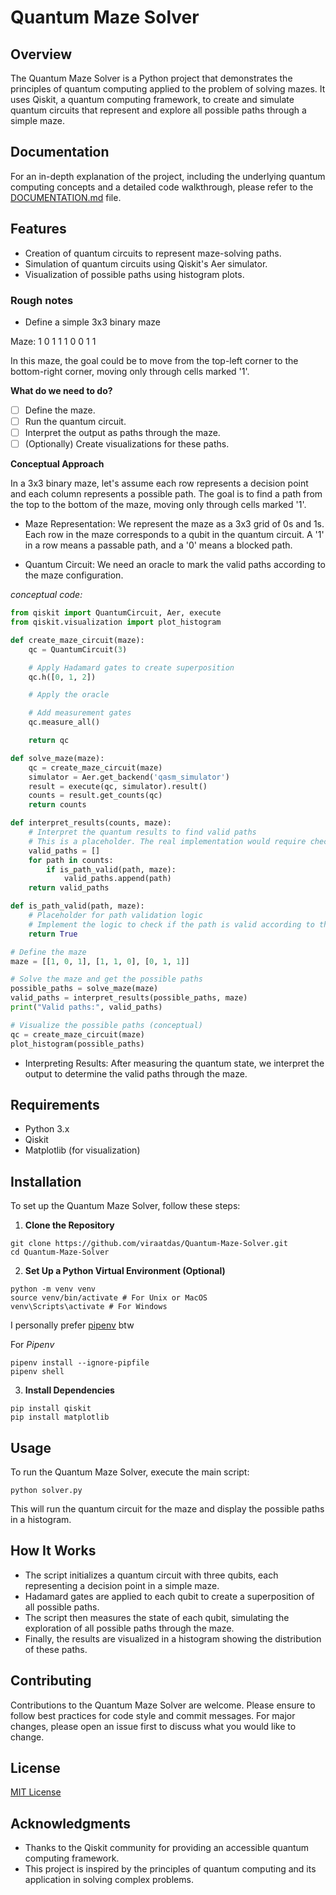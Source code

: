 # Quantum Maze Solver

## Overview

The Quantum Maze Solver is a Python project that demonstrates the principles of quantum computing applied to the problem of solving mazes. It uses Qiskit, a quantum computing framework, to create and simulate quantum circuits that represent and explore all possible paths through a simple maze.

## Documentation

For an in-depth explanation of the project, including the underlying quantum computing concepts and a detailed code walkthrough, please refer to the [DOCUMENTATION.md](DOCUMENTATION.md) file.

## Features

- Creation of quantum circuits to represent maze-solving paths.
- Simulation of quantum circuits using Qiskit's Aer simulator.
- Visualization of possible paths using histogram plots.

### Rough notes

- Define a simple 3x3 binary maze

Maze:
1 0 1
1 1 0
0 1 1

In this maze, the goal could be to move from the top-left corner to the bottom-right corner, moving only through cells marked '1'.

**What do we need to do?**

- [ ] Define the maze.
- [ ] Run the quantum circuit.
- [ ] Interpret the output as paths through the maze.
- [ ] (Optionally) Create visualizations for these paths.

**Conceptual Approach**

In a 3x3 binary maze, let's assume each row represents a decision point and each column represents a possible path. The goal is to find a path from the top to the bottom of the maze, moving only through cells marked '1'.

- Maze Representation: We represent the maze as a 3x3 grid of 0s and 1s. Each row in the maze corresponds to a qubit in the quantum circuit. A '1' in a row means a passable path, and a '0' means a blocked path.

- Quantum Circuit: We need an oracle to mark the valid paths according to the maze configuration.

_conceptual code:_

```python
from qiskit import QuantumCircuit, Aer, execute
from qiskit.visualization import plot_histogram

def create_maze_circuit(maze):
    qc = QuantumCircuit(3)

    # Apply Hadamard gates to create superposition
    qc.h([0, 1, 2])

    # Apply the oracle

    # Add measurement gates
    qc.measure_all()

    return qc

def solve_maze(maze):
    qc = create_maze_circuit(maze)
    simulator = Aer.get_backend('qasm_simulator')
    result = execute(qc, simulator).result()
    counts = result.get_counts(qc)
    return counts

def interpret_results(counts, maze):
    # Interpret the quantum results to find valid paths
    # This is a placeholder. The real implementation would require checking the maze configuration.
    valid_paths = []
    for path in counts:
        if is_path_valid(path, maze):
            valid_paths.append(path)
    return valid_paths

def is_path_valid(path, maze):
    # Placeholder for path validation logic
    # Implement the logic to check if the path is valid according to the maze configuration.
    return True

# Define the maze
maze = [[1, 0, 1], [1, 1, 0], [0, 1, 1]]

# Solve the maze and get the possible paths
possible_paths = solve_maze(maze)
valid_paths = interpret_results(possible_paths, maze)
print("Valid paths:", valid_paths)

# Visualize the possible paths (conceptual)
qc = create_maze_circuit(maze)
plot_histogram(possible_paths)

```

- Interpreting Results: After measuring the quantum state, we interpret the output to determine the valid paths through the maze.

## Requirements

- Python 3.x
- Qiskit
- Matplotlib (for visualization)

## Installation

To set up the Quantum Maze Solver, follow these steps:

1. **Clone the Repository**

```
git clone https://github.com/viraatdas/Quantum-Maze-Solver.git
cd Quantum-Maze-Solver
```

2. **Set Up a Python Virtual Environment (Optional)**

```
python -m venv venv
source venv/bin/activate # For Unix or MacOS
venv\Scripts\activate # For Windows
```

I personally prefer [pipenv](https://pipenv.pypa.io/en/latest/) btw

For _Pipenv_

```
pipenv install --ignore-pipfile
pipenv shell
```

3. **Install Dependencies**

```
pip install qiskit
pip install matplotlib
```

## Usage

To run the Quantum Maze Solver, execute the main script:

```
python solver.py
```

This will run the quantum circuit for the maze and display the possible paths in a histogram.

## How It Works

- The script initializes a quantum circuit with three qubits, each representing a decision point in a simple maze.
- Hadamard gates are applied to each qubit to create a superposition of all possible paths.
- The script then measures the state of each qubit, simulating the exploration of all possible paths through the maze.
- Finally, the results are visualized in a histogram showing the distribution of these paths.

## Contributing

Contributions to the Quantum Maze Solver are welcome. Please ensure to follow best practices for code style and commit messages. For major changes, please open an issue first to discuss what you would like to change.

## License

[MIT License](LICENSE)

## Acknowledgments

- Thanks to the Qiskit community for providing an accessible quantum computing framework.
- This project is inspired by the principles of quantum computing and its application in solving complex problems.

